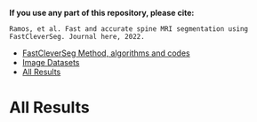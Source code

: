 **If you use any part of this repository, please cite:**

```
Ramos, et al. Fast and accurate spine MRI segmentation using FastCleverSeg. Journal here, 2022.
```


- [FastCleverSeg Method, algorithms and codes](Codes/OldMatlab)
- [Image Datasets](ImageDatasets)
- [All Results](Results)


# All Results



